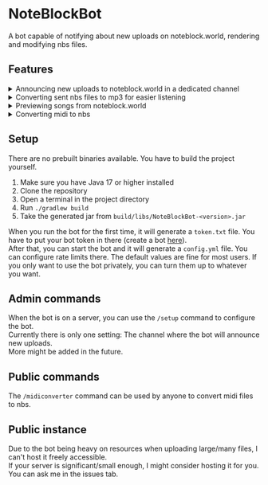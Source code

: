 # NoteBlockBot
A bot capable of notifying about new uploads on noteblock.world, rendering and modifying nbs files.

## Features
<details>
<summary>Announcing new uploads to noteblock.world in a dedicated channel</summary>

![alt text](images/announcement.png)

</details>

<details>
<summary>Converting sent nbs files to mp3 for easier listening</summary>

![alt text](images/converting_nbs.png)

</details>

<details>
<summary>Previewing songs from noteblock.world</summary>

![alt text](images/preview.png)

</details>

<details>
<summary>Converting midi to nbs</summary>

![alt text](images/converting_midi.png)\
(Yes, it really only takes one second)

</details>

## Setup
There are no prebuilt binaries available. You have to build the project yourself.

1. Make sure you have Java 17 or higher installed
2. Clone the repository
3. Open a terminal in the project directory
4. Run `./gradlew build`
5. Take the generated jar from `build/libs/NoteBlockBot-<version>.jar`

When you run the bot for the first time, it will generate a `token.txt` file. You have to put your bot token in there (create a bot [here](https://discord.com/developers/applications/)).\
After that, you can start the bot and it will generate a `config.yml` file. You can configure rate limits there. The default values are fine for most users. If you only want to use the bot privately, you can turn them up to whatever you want.

## Admin commands
When the bot is on a server, you can use the `/setup` command to configure the bot.\
Currently there is only one setting: The channel where the bot will announce new uploads.\
More might be added in the future.

## Public commands
The `/midiconverter` command can be used by anyone to convert midi files to nbs.

## Public instance
Due to the bot being heavy on resources when uploading large/many files, I can't host it freely accessible.\
If your server is significant/small enough, I might consider hosting it for you. You can ask me in the issues tab.
